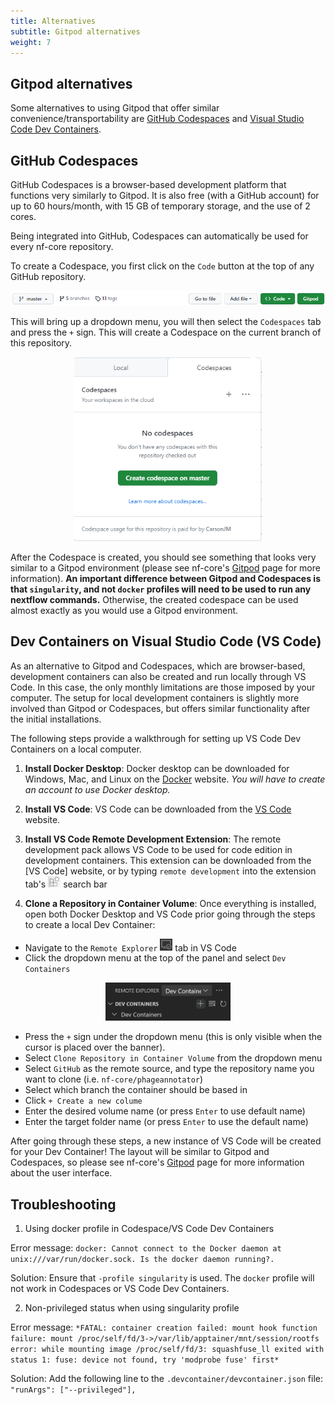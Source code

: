 ```yaml
---
title: Alternatives
subtitle: Gitpod alternatives
weight: 7
---
```


## Gitpod alternatives

Some alternatives to using Gitpod that offer similar convenience/transportability are [GitHub Codespaces](https://github.com/features/codespaces) and [Visual Studio Code Dev Containers](https://code.visualstudio.com/docs/devcontainers/containers).

## GitHub Codespaces

GitHub Codespaces is a browser-based development platform that functions very similarly to Gitpod. It is also free (with a GitHub account) for up to 60 hours/month, with 15 GB of temporary storage, and the use of 2 cores.

Being integrated into GitHub, Codespaces can automatically be used for every nf-core repository.

To create a Codespace, you first click on the `Code` button at the top of any GitHub repository.
<p align="center">
  <img src="../../../../../public/images/contributing/gitpod/codespaces-button.png" alt="codespaces dropdown" width="600"/>
</p>

This will bring up a dropdown menu, you will then select the `Codespaces` tab and press the `+` sign. This will create a Codespace on the current branch of this repository.
<p align="center">
  <img src="../../../../../public/images/contributing/gitpod/codespaces-dropdown.png" alt="codespaces dropdown" width="300"/>
</p>

After the Codespace is created, you should see something that looks very similar to a Gitpod environment (please see nf-core's [Gitpod](gitpod/index.md) page for more information). **An important difference between Gitpod and Codespaces is that `singularity`, and not `docker` profiles will need to be used to run any nextflow commands.** Otherwise, the created codespace can be used almost exactly as you would use a Gitpod environment.


## Dev Containers on Visual Studio Code (VS Code)

As an alternative to Gitpod and Codespaces, which are browser-based, development containers can also be created and run locally through VS Code. In this case, the only monthly limitations are those imposed by your computer. The setup for local development containers is slightly more involved than Gitpod or Codespaces, but offers similar functionality after the initial installations.

The following steps provide a walkthrough for setting up
VS Code Dev Containers on a local computer.

1. **Install Docker Desktop**: Docker desktop can be downloaded for Windows, Mac, and Linux on the [Docker](https://www.docker.com/products/docker-desktop/) website. *You will have to create an account to use Docker desktop.*

2. **Install VS Code**: VS Code can be downloaded from the [VS Code](https://code.visualstudio.com/Download) website.

3. **Install VS Code Remote Development Extension**: The remote development pack allows VS Code to be used for code edition in development containers. This extension can be downloaded from the [VS Code] website, or by typing `remote development` into the extension tab's
<img src="../../../../../public/images/contributing/gitpod/extension.png" alt="codespaces dropdown" width="20"/> search bar

4. **Clone a Repository in Container Volume**: Once everything is installed, open both Docker Desktop and VS Code prior going through the steps to create a local Dev Container:
- Navigate to the `Remote Explorer` <img src="../../../../../public/images/contributing/gitpod/remote-explorer-tab.png" alt="remote explorer tab" width="20"/> tab in VS Code
- Click the dropdown menu at the top of the panel and select `Dev Containers`

<p align="center">
<img src="../../../../../public/images/contributing/gitpod/remote-explorer-dropdown.png" alt="remote explorer tab" width="200"/>
</p>

- Press the `+` sign under the dropdown menu (this is only visible when the cursor is placed over the banner).
- Select `Clone Repository in Container Volume` from the dropdown menu
- Select `GitHub` as the remote source, and type the repository name you want to clone (i.e. `nf-core/phageannotator`)
- Select which branch the container should be based in
- Click `+ Create a new colume`
- Enter the desired volume name (or press `Enter` to use default name)
- Enter the target folder name (or press `Enter` to use the default name)

After going through these steps, a new instance of VS Code will be created for your Dev Container! The layout will be similar to Gitpod and Codespaces, so please see nf-core's [Gitpod](gitpod/index.md) page for more information about the user interface.


## Troubleshooting

1. Using docker profile in Codespace/VS Code Dev Containers

Error message: `docker: Cannot connect to the Docker daemon at unix:///var/run/docker.sock. Is the docker daemon running?.`

Solution: Ensure that `-profile singularity` is used. The `docker` profile will not work in Codespaces or VS Code Dev Containers.

2. Non-privileged status when using singularity profile

Error message: `*FATAL: container creation failed: mount hook function failure: mount /proc/self/fd/3->/var/lib/apptainer/mnt/session/rootfs error: while mounting image /proc/self/fd/3: squashfuse_ll exited with status 1: fuse: device not found, try 'modprobe fuse' first*`

Solution: Add the following line to the `.devcontainer/devcontainer.json` file:
`"runArgs": ["--privileged"],`






